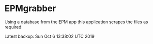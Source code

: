 # EPMgrabber
Using a database from the EPM app this application scrapes the files as required


Latest backup: Sun Oct 6 13:38:02 UTC 2019
